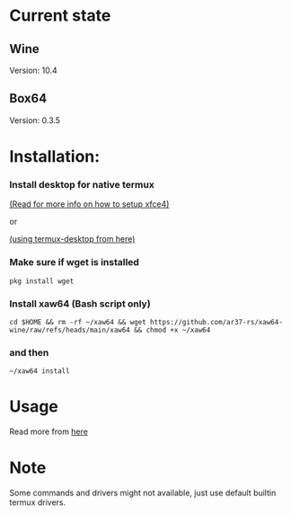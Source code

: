 # Current state
## Wine
Version: 10.4

## Box64
Version: 0.3.5

# Installation:
### Install desktop for native termux
[(Read for more info on how to setup xfce4)](https://github.com/ar37-rs/xfce4-termux)

or

[(using termux-desktop from here)](https://github.com/sabamdarif/termux-desktop/tree/main)

### Make sure if wget is installed
```
pkg install wget
```

### Install xaw64 (Bash script only)
```
cd $HOME && rm -rf ~/xaw64 && wget https://github.com/ar37-rs/xaw64-wine/raw/refs/heads/main/xaw64 && chmod +x ~/xaw64
```

### and then
```
~/xaw64 install
```

# Usage
Read more from [here](https://github.com/ar37-rs/xow64-wine)

# Note
Some commands and drivers might not available, just use default builtin termux drivers.
